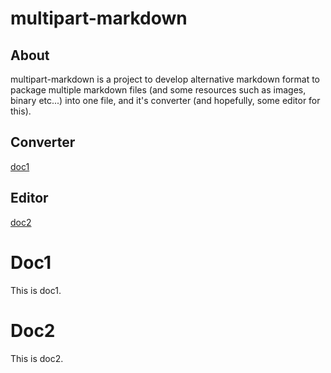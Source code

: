 <!-- @file multipart-sample.md -->

# multipart-markdown

## About

multipart-markdown is a project to develop alternative markdown format to package multiple markdown files (and some resources such as images, binary etc...) into one file, and it's converter (and hopefully, some editor for this).

## Converter

[doc1](doc1.md)

## Editor

[doc2](doc2.md)


<!-- @file doc1.md -->

# Doc1

This is doc1.

<!-- @file doc2.md -->

# Doc2

This is doc2.


